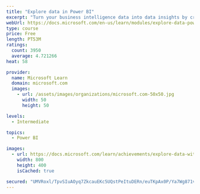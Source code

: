 ```yaml
---
title: "Explore data in Power BI"
excerpt: "Turn your business intelligence data into data insights by creating and configuring Power BI dashboards."
webUrl: https://docs.microsoft.com/en-us/learn/modules/explore-data-power-bi/
type: course
price: Free
length: PT53M
ratings:
  count: 3950
  average: 4.721266
heat: 58

provider:
  name: Microsoft Learn
  domain: microsoft.com
  images:
    - url: /assets/images/organizations/microsoft.com-50x50.jpg
      width: 50
      height: 50

levels:
  - Intermediate

topics:
  - Power BI

images:
  - url: https://docs.microsoft.com/learn/achievements/explore-data-with-power-bi-desktop-social.png
    width: 800
    height: 400
    isCached: true

secured: "UMVRoxl/TpvSIuAOyq7ZkcauEKc5UQstPeItuDERn/euTKpAx0P/Ya7Wg871vVgYWxeQhJo8fXfqyUJtSLGgKiAspJYXtdVswEK+6v6IM4AgcEATiyvxIOoC4St41u+Wmzm9J1OShpCmnRk2zd8tcjBmCgW0oaGYWXct2gFvFGf0AwGt3z22lAZOtHAd2hdfFE75Amu9lyhe+4kX6bXuwCENV5NnZwVyFqnMUTxFS6TyC88B9jkz/y1PFGWbvf5AVpyJb3sQ42PxQ3OW9sx6n7fskJQllp4wojNZAaj2Bl8FliIK9xhqkjmelx/8gzoV/zdHMYWQcdzg7eJwdjjlDyjX1FSYzrRrzHU8blN/wi5YSy7Ib55YXGMCJ5Ldz4+Jw5N1k7gh+0JpO0+jqRgEU9fRh5Y3/8xRpyiNV6xgy6A=;7I/17RgB6aFjDY01RG4JOg=="
---
```


